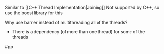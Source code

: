 Similar to [[C++ Thread Implementation|Joining]]
Not supported by C++, so use the boost library for this

Why use barrier instead of multithreading all of the threads?
- There is a dependency (of more than one thread) for some of the threads

#pp 
